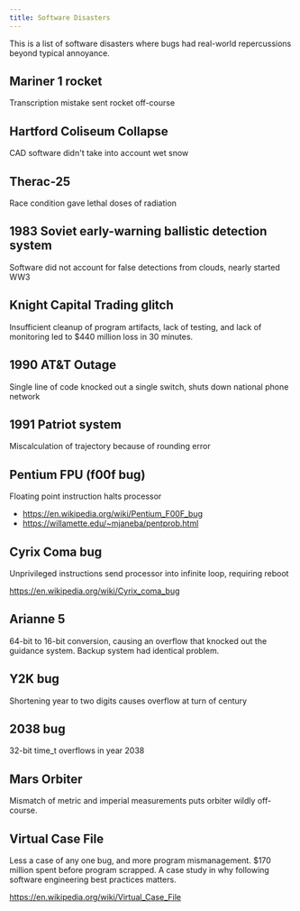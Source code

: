 ```yaml
---
title: Software Disasters
---
```


This is a list of software disasters where bugs had real-world repercussions
beyond typical annoyance.

## Mariner 1 rocket
Transcription mistake sent rocket off-course

## Hartford Coliseum Collapse
CAD software didn't take into account wet snow

## Therac-25
Race condition gave lethal doses of radiation

## 1983 Soviet early-warning ballistic detection system
Software did not account for false detections from clouds, nearly started WW3

## Knight Capital Trading glitch
Insufficient cleanup of program artifacts, lack of testing, and lack of monitoring led to $440 million loss in 30 minutes.

## 1990 AT&T Outage
Single line of code knocked out a single switch, shuts down national phone network

## 1991 Patriot system
Miscalculation of trajectory because of rounding error

## Pentium FPU (f00f bug)

Floating point instruction halts processor

- https://en.wikipedia.org/wiki/Pentium_F00F_bug
- https://willamette.edu/~mjaneba/pentprob.html

## Cyrix Coma bug

Unprivileged instructions send processor into infinite loop, requiring reboot

https://en.wikipedia.org/wiki/Cyrix_coma_bug

## Arianne 5
64-bit to 16-bit conversion, causing an overflow that knocked out the guidance system. Backup system had identical problem.

## Y2K bug
Shortening year to two digits causes overflow at turn of century

## 2038 bug
32-bit time_t overflows in year 2038

## Mars Orbiter
Mismatch of metric and imperial measurements puts orbiter wildly off-course.

## Virtual Case File

Less a case of any one bug, and more program mismanagement. $170 million spent
before program scrapped. A case study in why following software engineering
best practices matters.

https://en.wikipedia.org/wiki/Virtual_Case_File
